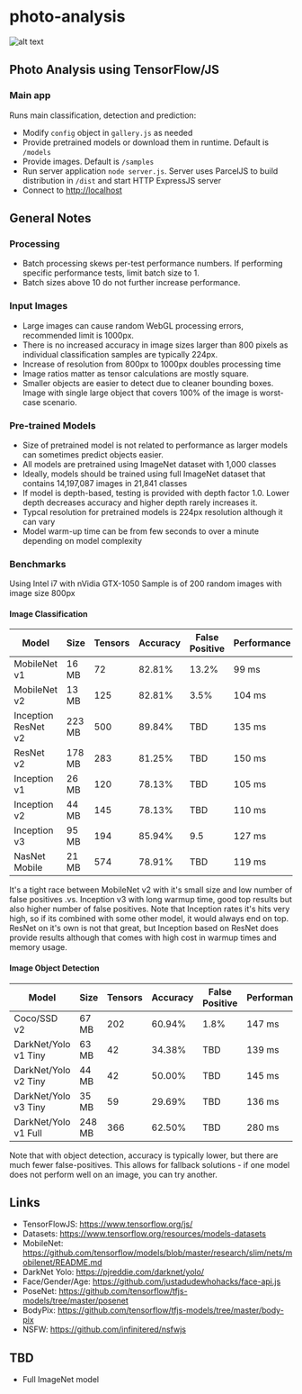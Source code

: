 # photo-analysis

![alt text](favicon.ico)

## Photo Analysis using TensorFlow/JS

### Main app

Runs main classification, detection and prediction:

- Modify `config` object in `gallery.js` as needed
- Provide pretrained models or download them in runtime. Default is `/models`
- Provide images. Default is `/samples`
- Run server application `node server.js`. Server uses ParcelJS to build distribution in `/dist` and start HTTP ExpressJS server
- Connect to <http://localhost>

## General Notes

### Processing

- Batch processing skews per-test performance numbers. If performing specific performance tests, limit batch size to 1.
- Batch sizes above 10 do not further increase performance.

### Input Images

- Large images can cause random WebGL processing errors, recommended limit is 1000px.
- There is no increased accuracy in image sizes larger than 800 pixels as individual classification samples are typically 224px.
- Increase of resolution from 800px to 1000px doubles processing time
- Image ratios matter as tensor calculations are mostly square.
- Smaller objects are easier to detect due to cleaner bounding boxes. Image with single large object that covers 100% of the image is worst-case scenario.

### Pre-trained Models

- Size of pretrained model is not related to performance as larger models can sometimes predict objects easier.
- All models are pretrained using ImageNet dataset with 1,000 classes
- Ideally, models should be trained using full ImageNet dataset that contains 14,197,087 images in 21,841 classes
- If model is depth-based, testing is provided with depth factor 1.0. Lower depth decreases accuracy and higher depth rarely increases it.
- Typcal resolution for pretrained models is 224px resolution although it can vary
- Model warm-up time can be from few seconds to over a minute depending on model complexity

### Benchmarks

Using Intel i7 with nVidia GTX-1050
Sample is of 200 random images with image size 800px

#### Image Classification

| Model               | Size   | Tensors | Accuracy | False Positive | Performance |
|---------------------|--------|---------|----------|----------------|-------------|
| MobileNet v1        |  16 MB |  72     | 82.81%   | 13.2%          |  99 ms      |
| MobileNet v2        |  13 MB | 125     | 82.81%   |  3.5%          | 104 ms      |
| Inception ResNet v2 | 223 MB | 500     | 89.84%   | TBD            | 135 ms      |
| ResNet v2           | 178 MB | 283     | 81.25%   | TBD            | 150 ms      |
| Inception v1        |  26 MB | 120     | 78.13%   | TBD            | 105 ms      |
| Inception v2        |  44 MB | 145     | 78.13%   | TBD            | 110 ms      |
| Inception v3        |  95 MB | 194     | 85.94%   |  9.5           | 127 ms      |
| NasNet Mobile       |  21 MB | 574     | 78.91%   | TBD            | 119 ms      |

It's a tight race between MobileNet v2 with it's small size and low number of false positives .vs.
Inception v3 with long warmup time, good top results but also higher number of false positives.
Note that Inception rates it's hits very high, so if its combined with some other model, it would always end on top.
ResNet on it's own is not that great, but Inception based on ResNet does provide results although that comes with high cost in warmup times and memory usage.

#### Image Object Detection

| Model                | Size   | Tensors | Accuracy | False Positive | Performance |
|----------------------|--------|---------|----------|----------------|-------------|
| Coco/SSD v2          |  67 MB | 202     | 60.94%   |  1.8%          | 147 ms      |
| DarkNet/Yolo v1 Tiny |  63 MB |  42     | 34.38%   | TBD            | 139 ms      |
| DarkNet/Yolo v2 Tiny |  44 MB |  42     | 50.00%   | TBD            | 145 ms      |
| DarkNet/Yolo v3 Tiny |  35 MB |  59     | 29.69%   | TBD            | 136 ms      |
| DarkNet/Yolo v1 Full | 248 MB | 366     | 62.50%   | TBD            | 280 ms      |

Note that with object detection, accuracy is typically lower, but there are much fewer false-positives.
This allows for fallback solutions - if one model does not perform well on an image, you can try another.

## Links

- TensorFlowJS: <https://www.tensorflow.org/js/>
- Datasets: <https://www.tensorflow.org/resources/models-datasets>
- MobileNet: <https://github.com/tensorflow/models/blob/master/research/slim/nets/mobilenet/README.md>
- DarkNet Yolo: <https://pjreddie.com/darknet/yolo/>
- Face/Gender/Age: <https://github.com/justadudewhohacks/face-api.js>
- PoseNet: <https://github.com/tensorflow/tfjs-models/tree/master/posenet>
- BodyPix: <https://github.com/tensorflow/tfjs-models/tree/master/body-pix>
- NSFW: <https://github.com/infinitered/nsfwjs>

## TBD

- Full ImageNet model
